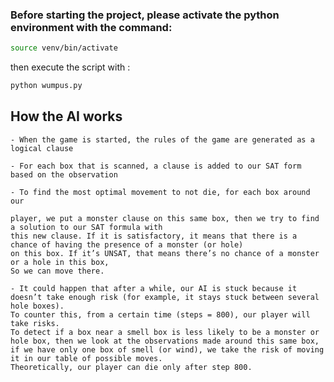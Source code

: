 ### Before starting the project, please activate the python environment with the command:

```sh
source venv/bin/activate
```

then execute the script with :

```sh
python wumpus.py
```

## How the AI works
    - When the game is started, the rules of the game are generated as a logical clause

    - For each box that is scanned, a clause is added to our SAT form based on the observation

    - To find the most optimal movement to not die, for each box around our

    player, we put a monster clause on this same box, then we try to find a solution to our SAT formula with
    this new clause. If it is satisfactory, it means that there is a chance of having the presence of a monster (or hole)
    on this box. If it’s UNSAT, that means there’s no chance of a monster or a hole in this box,
    So we can move there.

    - It could happen that after a while, our AI is stuck because it doesn’t take enough risk (for example, it stays stuck between several hole boxes). 
    To counter this, from a certain time (steps = 800), our player will take risks. 
    To detect if a box near a smell box is less likely to be a monster or hole box, then we look at the observations made around this same box, 
    if we have only one box of smell (or wind), we take the risk of moving it in our table of possible moves. 
    Theoretically, our player can die only after step 800.
